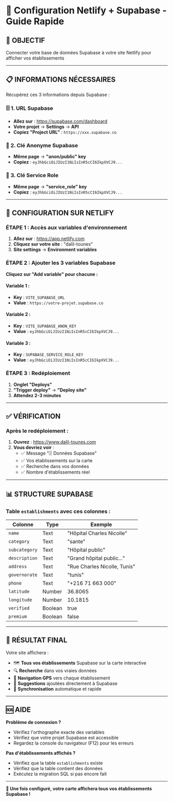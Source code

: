 # 🔧 Configuration Netlify + Supabase - Guide Rapide

## 🎯 OBJECTIF
Connecter votre base de données Supabase à votre site Netlify pour afficher vos établissements

---

## 📋 INFORMATIONS NÉCESSAIRES

Récupérez ces 3 informations depuis Supabase :

### 🗄️ **1. URL Supabase**
- **Allez sur** : https://supabase.com/dashboard
- **Votre projet** → **Settings** → **API**
- **Copiez "Project URL"** : `https://xxx.supabase.co`

### 🔑 **2. Clé Anonyme Supabase**
- **Même page** → **"anon/public" key**
- **Copiez** : `eyJhbGciOiJIUzI1NiIsInR5cCI6IkpXVCJ9...`

### 🔐 **3. Clé Service Role**
- **Même page** → **"service_role" key**
- **Copiez** : `eyJhbGciOiJIUzI1NiIsInR5cCI6IkpXVCJ9...`

---

## 🚀 CONFIGURATION SUR NETLIFY

### ÉTAPE 1 : Accès aux variables d'environnement

1. **Allez sur** : https://app.netlify.com
2. **Cliquez sur votre site** : "dalil-tounes"
3. **Site settings** → **Environment variables**

### ÉTAPE 2 : Ajouter les 3 variables Supabase

**Cliquez sur "Add variable" pour chacune :**

#### Variable 1 :
- **Key** : `VITE_SUPABASE_URL`
- **Value** : `https://votre-projet.supabase.co`

#### Variable 2 :
- **Key** : `VITE_SUPABASE_ANON_KEY`
- **Value** : `eyJhbGciOiJIUzI1NiIsInR5cCI6IkpXVCJ9...`

#### Variable 3 :
- **Key** : `SUPABASE_SERVICE_ROLE_KEY`
- **Value** : `eyJhbGciOiJIUzI1NiIsInR5cCI6IkpXVCJ9...`

### ÉTAPE 3 : Redéploiement

1. **Onglet "Deploys"**
2. **"Trigger deploy"** → **"Deploy site"**
3. **Attendez 2-3 minutes**

---

## ✅ VÉRIFICATION

### Après le redéploiement :

1. **Ouvrez** : https://www.dalil-tounes.com
2. **Vous devriez voir** :
   - ✅ Message "🗄️ Données Supabase" 
   - ✅ Vos établissements sur la carte
   - ✅ Recherche dans vos données
   - ✅ Nombre d'établissements réel

---

## 📊 STRUCTURE SUPABASE

### Table `establishments` avec ces colonnes :

| Colonne | Type | Exemple |
|---------|------|---------|
| `name` | Text | "Hôpital Charles Nicolle" |
| `category` | Text | "sante" |
| `subcategory` | Text | "Hôpital public" |
| `description` | Text | "Grand hôpital public..." |
| `address` | Text | "Rue Charles Nicolle, Tunis" |
| `governorate` | Text | "tunis" |
| `phone` | Text | "+216 71 663 000" |
| `latitude` | Number | 36.8065 |
| `longitude` | Number | 10.1815 |
| `verified` | Boolean | true |
| `premium` | Boolean | false |

---

## 🎯 RÉSULTAT FINAL

Votre site affichera :
- 🗺️ **Tous vos établissements** Supabase sur la carte interactive
- 🔍 **Recherche** dans vos vraies données
- 📍 **Navigation GPS** vers chaque établissement
- 📝 **Suggestions** ajoutées directement à Supabase
- 🔄 **Synchronisation** automatique et rapide

---

## 🆘 AIDE

**Problème de connexion ?**
- Vérifiez l'orthographe exacte des variables
- Vérifiez que votre projet Supabase est accessible
- Regardez la console du navigateur (F12) pour les erreurs

**Pas d'établissements affichés ?**
- Vérifiez que la table `establishments` existe
- Vérifiez que la table contient des données
- Exécutez la migration SQL si pas encore fait

---

**🚀 Une fois configuré, votre carte affichera tous vos établissements Supabase !**